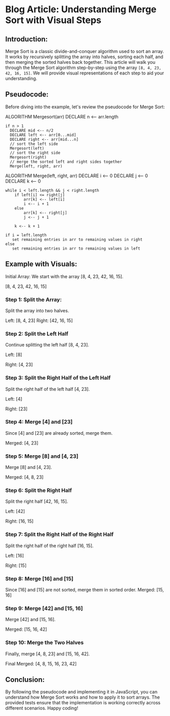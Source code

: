 # Blog Article: Understanding Merge Sort with Visual Steps

## Introduction:

Merge Sort is a classic divide-and-conquer algorithm used to sort an array. It works by recursively splitting the array into halves, sorting each half, and then merging the sorted halves back together. This article will walk you through the Merge Sort algorithm step-by-step using the array `[8, 4, 23, 42, 16, 15]`. We will provide visual representations of each step to aid your understanding.

## Pseudocode:

Before diving into the example, let's review the pseudocode for Merge Sort:

ALGORITHM Mergesort(arr)
    DECLARE n <-- arr.length

    if n > 1
      DECLARE mid <-- n/2
      DECLARE left <-- arr[0...mid]
      DECLARE right <-- arr[mid...n]
      // sort the left side
      Mergesort(left)
      // sort the right side
      Mergesort(right)
      // merge the sorted left and right sides together
      Merge(left, right, arr)

ALGORITHM Merge(left, right, arr)
    DECLARE i <-- 0
    DECLARE j <-- 0
    DECLARE k <-- 0

    while i < left.length && j < right.length
        if left[i] <= right[j]
            arr[k] <-- left[i]
            i <-- i + 1
        else
            arr[k] <-- right[j]
            j <-- j + 1

        k <-- k + 1

    if i = left.length
       set remaining entries in arr to remaining values in right
    else
       set remaining entries in arr to remaining values in left
## Example with Visuals:

Initial Array:
We start with the array [8, 4, 23, 42, 16, 15].

[8, 4, 23, 42, 16, 15]

### Step 1: Split the Array:
Split the array into two halves.

Left:  [8, 4, 23]
Right: [42, 16, 15]

### Step 2: Split the Left Half
Continue splitting the left half [8, 4, 23].

Left:  [8]

Right: [4, 23]

### Step 3: Split the Right Half of the Left Half
Split the right half of the left half [4, 23].

Left:  [4]

Right: [23]

### Step 4: Merge [4] and [23]
Since [4] and [23] are already sorted, merge them.

Merged: [4, 23]

### Step 5: Merge [8] and [4, 23]
Merge [8] and [4, 23].

Merged: [4, 8, 23]

### Step 6: Split the Right Half
Split the right half [42, 16, 15].

Left:  [42]

Right: [16, 15]

### Step 7: Split the Right Half of the Right Half
Split the right half of the right half [16, 15].

Left:  [16]

Right: [15]

### Step 8: Merge [16] and [15]

Since [16] and [15] are not sorted, merge them in sorted order.
Merged: [15, 16]

### Step 9: Merge [42] and [15, 16]
Merge [42] and [15, 16].

Merged: [15, 16, 42]

### Step 10: Merge the Two Halves
Finally, merge [4, 8, 23] and [15, 16, 42].

Final Merged: [4, 8, 15, 16, 23, 42]

## Conclusion:

By following the pseudocode and implementing it in JavaScript, you can understand how Merge Sort works and how to apply it to sort arrays. The provided tests ensure that the implementation is working correctly across different scenarios. Happy coding!
